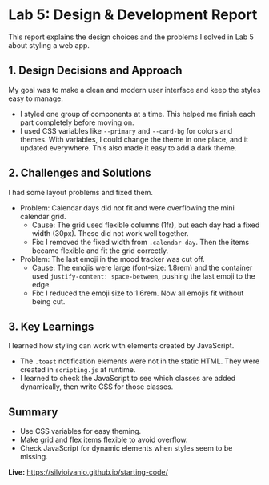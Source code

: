 # Lab 5: Design & Development Report

This report explains the design choices and the problems I solved in Lab 5 about styling a web app.

## 1. Design Decisions and Approach

My goal was to make a clean and modern user interface and keep the styles easy to manage.

- I styled one group of components at a time. This helped me finish each part completely before moving on.
- I used CSS variables like `--primary` and `--card-bg` for colors and themes. With variables, I could change the theme in one place, and it updated everywhere. This also made it easy to add a dark theme.

## 2. Challenges and Solutions

I had some layout problems and fixed them.

- Problem: Calendar days did not fit and were overflowing the mini calendar grid.
    - Cause: The grid used flexible columns (1fr), but each day had a fixed width (30px). These did not work well together.
    - Fix: I removed the fixed width from `.calendar-day`. Then the items became flexible and fit the grid correctly.
- Problem: The last emoji in the mood tracker was cut off.
    - Cause: The emojis were large (font-size: 1.8rem) and the container used `justify-content: space-between`, pushing the last emoji to the edge.
    - Fix: I reduced the emoji size to 1.6rem. Now all emojis fit without being cut.

## 3. Key Learnings

I learned how styling can work with elements created by JavaScript.

- The `.toast` notification elements were not in the static HTML. They were created in `scripting.js` at runtime.
- I learned to check the JavaScript to see which classes are added dynamically, then write CSS for those classes.

## Summary

- Use CSS variables for easy theming.
- Make grid and flex items flexible to avoid overflow.
- Check JavaScript for dynamic elements when styles seem to be missing.

**Live:** https://silvioivanio.github.io/starting-code/
